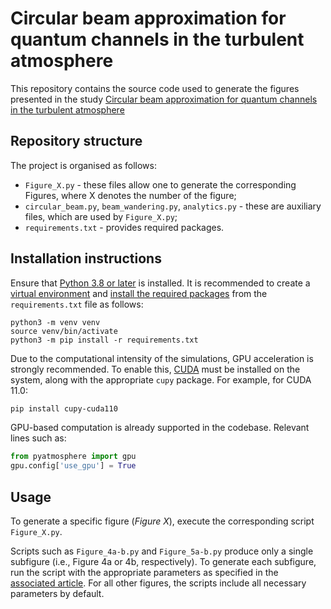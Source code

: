 # Circular beam approximation for quantum channels in the turbulent atmosphere

This repository contains the source code used to generate the figures presented in the study [Circular beam approximation for quantum channels in the turbulent atmosphere](https://arxiv.org/abs/2507.12947)

## Repository structure

The project is organised as follows:
- `Figure_X.py` - these files allow one to generate the corresponding Figures, where X denotes the number of the figure;
- `circular_beam.py`, `beam_wandering.py`, `analytics.py` - these are auxiliary files, which are used by `Figure_X.py`;
- `requirements.txt` - provides required packages.


## Installation instructions
Ensure that [Python 3.8 or later](https://realpython.com/installing-python/#how-to-install-python-on-linux) is installed.
It is recommended to create a [virtual environment](https://packaging.python.org/en/latest/tutorials/installing-packages/#creating-and-using-virtual-environments) and [install the required packages](https://packaging.python.org/en/latest/tutorials/installing-packages/#use-pip-for-installing) from the `requirements.txt` file as follows:
```
python3 -m venv venv
source venv/bin/activate
python3 -m pip install -r requirements.txt
```

Due to the computational intensity of the simulations, GPU acceleration is strongly recommended. To enable this, [CUDA](https://docs.nvidia.com/cuda/cuda-installation-guide-linux/index.html#package-manager-installation) must be installed on the system, along with the appropriate `cupy` package. For example, for CUDA 11.0: 
```bash
pip install cupy-cuda110
```
GPU-based computation is already supported in the codebase. Relevant lines such as:
```python
from pyatmosphere import gpu
gpu.config['use_gpu'] = True
```

## Usage
To generate a specific figure (*Figure X*), execute the corresponding script `Figure_X.py`.

Scripts such as `Figure_4a-b.py` and `Figure_5a-b.py` produce only a single subfigure (i.e., Figure 4a or 4b, respectively). To generate each subfigure, run the script with the appropriate parameters as specified in the [associated article](https://arxiv.org/abs/2507.12947). For all other figures, the scripts include all necessary parameters by default.

 


